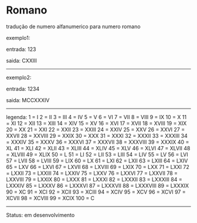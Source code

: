 # Romano
tradução de numero alfanumerico para numero romano



exemplo1:

entrada: 123

saida: CXXIII


----------------------

exemplo2:

entrada: 1234

saida: MCCXXXIV


------------------------


legenda:
1 = I
2 = II
3 = III
4 = IV
5 = V
6 = VI
7 = VII
8 = VIII
9 = IX
10 = X
11 = XI
12 = XII
13 = XIII
14 = XIV
15 = XV
16 = XVI
17 = XVII
18 = XVIII
19 = XIX
20 = XX
21 = XXI
22 = XXII
23 = XXIII
24 = XXIV
25 = XXV
26 = XXVI
27 = XXVII
28 = XXVIII
29 = XXIX
30 = XXX
31 = XXXI
32 = XXXII
33 = XXXIII
34 = XXXIV
35 = XXXV
36 = XXXVI
37 = XXXVII
38 = XXXVIII
39 = XXXIX
40 = XL
41 = XLI
42 = XLII
43 = XLIII
44 = XLIV
45 = XLV
46 = XLVI
47 = XLVII
48 = XLVIII
49 = XLIX
50 = L
51 = LI
52 = LII
53 = LIII
54 = LIV
55 = LV
56 = LVI
57 = LVII
58 = LVIII
59 = LIX
60 = LX
61 = LXI
62 = LXII
63 = LXIII
64 = LXIV
65 = LXV
66 = LXVI
67 = LXVII
68 = LXVIII
69 = LXIX
70 = LXX
71 = LXXI
72 = LXXII
73 = LXXIII
74 = LXXIV
75 = LXXV
76 = LXXVI
77 = LXXVII
78 = LXXVIII
79 = LXXIX
80 = LXXX
81 = LXXXI
82 = LXXXII
83 = LXXXIII
84 = LXXXIV
85 = LXXXV
86 = LXXXVI
87 = LXXXVII
88 = LXXXVIII
89 = LXXXIX
90 = XC
91 = XCI
92 = XCII
93 = XCIII
94 = XCIV
95 = XCV
96 = XCVI
97 = XCVII
98 = XCVIII
99 = XCIX
100 = C



-------------------------



Status: em desenvolvimento
